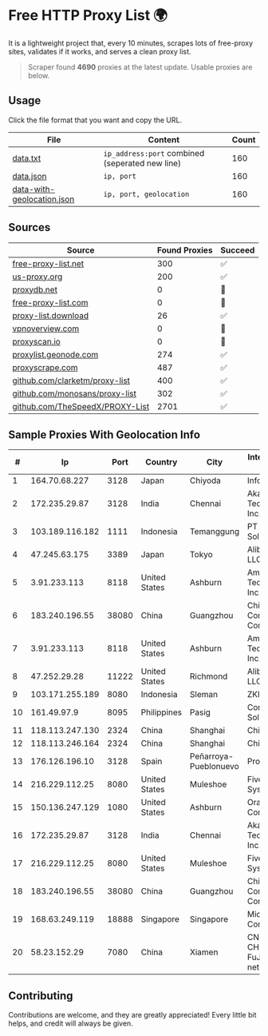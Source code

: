 
# Free HTTP Proxy List 🌍

It is a lightweight project that, every 10 minutes, scrapes lots of free-proxy sites, validates if it works, and serves a clean proxy list.


> Scraper found **4690** proxies at the latest update. Usable proxies are below.

## Usage

Click the file format that you want and copy the URL.


|File|Content|Count|
|----|-------|-----|
|[data.txt](https://raw.githubusercontent.com/themiralay/Proxy-List-World/master/data.txt)|`ip_address:port` combined (seperated new line)|160|
|[data.json](https://raw.githubusercontent.com/themiralay/Proxy-List-World/master/data.json)|`ip, port`|160|
|[data-with-geolocation.json](https://raw.githubusercontent.com/themiralay/Proxy-List-World/master/data-with-geolocation.json)|`ip, port, geolocation`|160|

## Sources

|Source|Found Proxies|Succeed|
|------|-------------|-------|
|[free-proxy-list.net](https://free-proxy-list.net)|300|✅|
|[us-proxy.org](https://www.us-proxy.org)|200|✅|
|[proxydb.net](http://proxydb.net)|0|🚫|
|[free-proxy-list.com](https://free-proxy-list.com/?page=&port=&type%5B%5D=http&type%5B%5D=https&up_time=0&search=Search)|0|🚫|
|[proxy-list.download](https://www.proxy-list.download/HTTP)|26|✅|
|[vpnoverview.com](https://vpnoverview.com/privacy/anonymous-browsing/free-proxy-servers)|0|🚫|
|[proxyscan.io](https://www.proxyscan.io)|0|🚫|
|[proxylist.geonode.com](https://proxylist.geonode.com/api/proxy-list?limit=300&page=1&sort_by=lastChecked&sort_type=desc&protocols=http,https)|274|✅|
|[proxyscrape.com](https://api.proxyscrape.com/v2/?request=displayproxies&protocol=http&timeout=10000&country=all&ssl=all&anonymity=all)|487|✅|
|[github.com/clarketm/proxy-list](https://raw.githubusercontent.com/clarketm/proxy-list/master/proxy-list-raw.txt)|400|✅|
|[github.com/monosans/proxy-list](https://raw.githubusercontent.com/monosans/proxy-list/main/proxies/http.txt)|302|✅|
|[github.com/TheSpeedX/PROXY-List](https://raw.githubusercontent.com/TheSpeedX/PROXY-List/master/http.txt)|2701|✅|


## Sample Proxies With Geolocation Info

|#|Ip|Port|Country|City|Internet Service Provider|
|-|--|----|-------|----|-------------------------|
|1|164.70.68.227|3128|Japan|Chiyoda|InfoSphere|
|2|172.235.29.87|3128|India|Chennai|Akamai Technologies, Inc.|
|3|103.189.116.182|1111|Indonesia|Temanggung|PT Callysta Total Solusindo|
|4|47.245.63.175|3389|Japan|Tokyo|Alibaba Cloud LLC|
|5|3.91.233.113|8118|United States|Ashburn|Amazon Technologies Inc.|
|6|183.240.196.55|38080|China|Guangzhou|China Mobile Communications Corporation|
|7|3.91.233.113|8118|United States|Ashburn|Amazon Technologies Inc.|
|8|47.252.29.28|11222|United States|Richmond|Alibaba Cloud LLC|
|9|103.171.255.189|8080|Indonesia|Sleman|ZKI|
|10|161.49.97.9|8095|Philippines|Pasig|Converge ICT Solution Inc|
|11|118.113.247.130|2324|China|Shanghai|Chinanet|
|12|118.113.246.164|2324|China|Shanghai|Chinanet|
|13|176.126.196.10|3128|Spain|Peñarroya-Pueblonuevo|Procono S.A.|
|14|216.229.112.25|8080|United States|Muleshoe|Five Area Systems, LLC|
|15|150.136.247.129|1080|United States|Ashburn|Oracle Corporation|
|16|172.235.29.87|3128|India|Chennai|Akamai Technologies, Inc.|
|17|216.229.112.25|8080|United States|Muleshoe|Five Area Systems, LLC|
|18|183.240.196.55|38080|China|Guangzhou|China Mobile Communications Corporation|
|19|168.63.249.119|18888|Singapore|Singapore|Microsoft Corporation|
|20|58.23.152.29|7080|China|Xiamen|CNCGroup CHINA169 FuJian province network|



## Contributing

Contributions are welcome, and they are greatly appreciated! Every
little bit helps, and credit will always be given.

